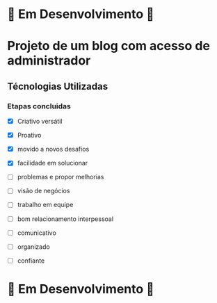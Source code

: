 # :construction: Em Desenvolvimento :construction:
# Projeto de um blog com acesso de administrador
## Técnologias Utilizadas



### Etapas concluidas
- [x] Criativo versátil
- [x] Proativo
- [x] movido a novos desafios
- [x] facilidade em solucionar
- [ ] problemas e propor melhorias 
- [ ] visão de negócios
- [ ] trabalho em equipe
- [ ] bom relacionamento interpessoal
- [ ] comunicativo
- [ ] organizado 
- [ ] confiante


# :construction: Em Desenvolvimento :construction:
